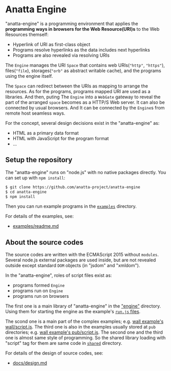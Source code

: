 # Anatta Engine

"anatta-engine" is a programming environment that applies
the **programming ways in browsers for the Web Resource(URI)s**
to the Web Resources themself:

- Hyperlink of URI as first-class object
- Programs resolve hyperlinks as the data includes next hyperlinks
- Programs are also revealed via resolving URIs

The `Engine` manages the URI `Space` that contains
web URIs(`"http"`, `"https"`), files(`"file`), 
storages(`"orb"` as abstract writable cache), 
and the programs using the engine itself.

The `Space` can redirect between the URIs as mapping to arrange the resources.
As for the programs, programs mapped URI are used as a libraries.
And then, puting The `Engine` into a `WebGate` gateway to 
reveal the part of the arranged `space` becomes as a HTTP/S Web server.
It can also be connected by usual browsers. 
And It can be connected by the `Engine`s from remote host seamless ways.

For the concept, several design decisions exist in the "anatta-engine" as:

- HTML as a primary data format
- HTML with JavaScript for the program format
- ...

## Setup the repository

The "anatta-engine" runs on "node.js" with no native packages directly.
You can set up with `npm install`:

```bash
$ git clone https://github.com/anatta-project/anatta-engine
$ cd anatta-engine
$ npm install
```

Then you can run example programs in the [`examples`](./examples/) directory.

For details of the examples, see:

- [examples/readme.md](examples/readme.md)

## About the source codes

The source codes are written with the ECMAScript 2015 without `modules`.
Several node.js external packages are used inside, 
but are not revealed outside except standard `DOM` objects 
(in "jsdom" and "xmldom").

In the "anatta-engine", roles of script files exist as:

- programs formed `Engine`
- programs run on `Engine`
- programs run on browsers

The first one is a main library of "anatta-engine" 
in the ["engine"](./engine/) directory.
Using them for starting the engine as the example's 
[`run.js` files](examples/wall/run.js).

The scond one is a main part of the complex examples;
e.g. [wall example's wall/script.js](examples/wall/wall/script.js).
The third one is also in the examples usually stored 
at `pub` directories; 
e.g. [wall example's pub/script.js](examples/wall/pub/script.js).
The second one and the third one is almost same style of programming.
So the shared library loading with "script" tag for them are same code
in [`shared`](./shared)  directory.

For details of the design of source codes, see:

- [docs/design.md](docs/design.md)

